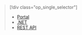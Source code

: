 > [!div class="op_single_selector"]
>- [Portal](/documentation/articles/media-services-portal-get-started-with-live/)
>- [.NET](../articles/media-services/media-services-dotnet-live-encode-with-onpremises-encoders.md)
>- [REST API](https://msdn.microsoft.com/zh-cn/library/azure/dn783458.aspx)